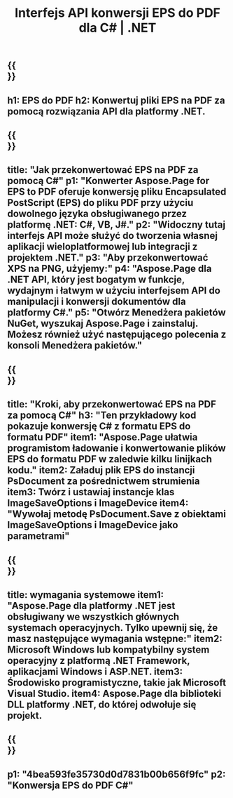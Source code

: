 ﻿---
translation: true
template: /_templates/_conversion-child-net.md
title: Interfejs API konwersji EPS do PDF dla C# |  .NET
url: /net/conversion/eps-to-pdf/
description: Przykładowy kod do konwersji EPS na PDF C#. Użyj przykładowego kodu API dla plików EPS wsadowych do konwersji PDF w VB.NET, Asp.NET lub dowolnej aplikacji opartej na .NET.
informat: EPS
outformat: PDF
otherformats: XPS PS
---

{{<section banner>}}
---
h1: EPS do PDF
h2: Konwertuj pliki EPS na PDF za pomocą rozwiązania API dla platformy .NET.
---

{{<section overview>}}
---
title: "Jak przekonwertować EPS na PDF za pomocą C#"
p1: "Konwerter Aspose.Page for EPS to PDF oferuje konwersję pliku Encapsulated PostScript (EPS) do pliku PDF przy użyciu dowolnego języka obsługiwanego przez platformę .NET: C#, VB, J#."
p2: "Widoczny tutaj interfejs API może służyć do tworzenia własnej aplikacji wieloplatformowej lub integracji z projektem .NET."
p3: "Aby przekonwertować XPS na PNG, użyjemy:"
p4: "Aspose.Page dla .NET API, który jest bogatym w funkcje, wydajnym i łatwym w użyciu interfejsem API do manipulacji i konwersji dokumentów dla platformy C#."
p5: "Otwórz Menedżera pakietów NuGet, wyszukaj Aspose.Page i zainstaluj. Możesz również użyć następującego polecenia z konsoli Menedżera pakietów."
---

{{<section feature1>}}
---
title: "Kroki, aby przekonwertować EPS na PDF za pomocą C#"
h3: "Ten przykładowy kod pokazuje konwersję C# z formatu EPS do formatu PDF"
item1: "Aspose.Page ułatwia programistom ładowanie i konwertowanie plików EPS do formatu PDF w zaledwie kilku linijkach kodu."
item2: Załaduj plik EPS do instancji PsDocument za pośrednictwem strumienia
item3: Twórz i ustawiaj instancje klas ImageSaveOptions i ImageDevice
item4: "Wywołaj metodę PsDocument.Save z obiektami ImageSaveOptions i ImageDevice jako parametrami"
---

{{<section feature2>}}
---
title: wymagania systemowe
item1: "Aspose.Page dla platformy .NET jest obsługiwany we wszystkich głównych systemach operacyjnych. Tylko upewnij się, że masz następujące wymagania wstępne:"
item2: Microsoft Windows lub kompatybilny system operacyjny z platformą .NET Framework, aplikacjami Windows i ASP.NET.
item3: Środowisko programistyczne, takie jak Microsoft Visual Studio.
item4: Aspose.Page dla biblioteki DLL platformy .NET, do której odwołuje się projekt.
---

{{<section gist>}}
---
p1: "4bea593fe35730d0d7831b00b656f9fc"
p2: "Konwersja EPS do PDF C#"
---
